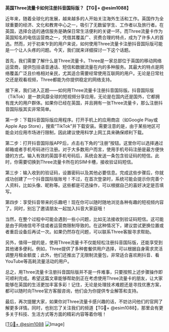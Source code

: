 **英国Three流量卡如何注册抖音国际版？【TG💪+ @esim1088】**

近年来，随着全球化的发展，越来越多的人开始关注海外生活和工作。英国作为全球重要的经济、文化和教育中心之一，吸引了无数留学生、工作者以及旅行者。在英国，选择合适的通信服务是确保日常生活便利的关键一环。而Three流量卡作为英国知名的电信运营商之一，凭借其覆盖广、资费合理的特点，成为了许多人的首选。然而，对于初来乍到的用户来说，如何使用Three流量卡注册抖音国际版可能是一个让人头疼的问题。今天，我们就来详细探讨一下这个话题。

首先，我们需要了解什么是Three流量卡。Three是一家总部位于英国的移动网络运营商，提供包括语音通话、短信和数据流量在内的多种服务。其最大的特点是网络覆盖广泛且价格相对亲民，尤其适合需要经常使用互联网的用户。无论是日常社交还是观看视频，Three都能为你提供稳定的网络支持。

接下来，我们进入正题——如何用Three流量卡注册抖音国际版。抖音国际版（TikTok）是一款风靡全球的短视频分享应用，无论是在国内还是国外，它都拥有庞大的用户群体。如果你已经在英国，并且拥有一张Three流量卡，那么注册抖音国际版其实非常简单。

第一步：下载抖音国际版应用程序。打开手机上的应用商店（如Google Play或Apple App Store），搜索“TikTok”并下载安装。需要注意的是，由于某些地区可能会对应用市场进行限制，因此建议使用科学上网工具来确保顺利下载。

第二步：打开抖音国际版APP后，点击右下角的“注册”按钮。这里你可以选择通过邮箱或者手机号码进行注册。对于大多数用户而言，使用手机号码注册是最方便快捷的方式。输入有效的英国手机号码后，系统会发送一条包含验证码的短信。此时，你需要切换到Three流量卡所在的SIM卡槽，接收验证码短信。

第三步：输入收到的验证码，设置密码以及其他必要信息。完成这些步骤后，你就成功创建了一个抖音国际版账号！不过，在首次登录时，系统可能会提示你完善个人资料，比如头像、昵称等。这些都是可选操作，可以根据自己的喜好决定是否填写。

第四步：享受抖音带来的乐趣吧！现在你可以随时随地浏览各种有趣的短视频内容了。同时，别忘了邀请朋友一起加入抖音大家庭哦！

当然，在整个过程中可能会遇到一些小问题，比如无法接收到验证码短信。这可能是由于网络信号不佳或者运营商限制导致的。在这种情况下，建议尝试更换位置或者重启设备后再试一次。如果仍然存在问题，可以联系Three客服寻求帮助。

另外，值得一提的是，使用Three流量卡不仅能轻松注册抖音国际版，还能享受到其他诸多便利。例如，Three提供了多种套餐供用户选择，可以根据自身需求灵活调整月租金额度；此外，他们还推出了无限制流量包，非常适合喜欢刷抖音、看YouTube等高耗流量活动的用户。

总之，用Three流量卡注册抖音国际版并不是一件难事，只要按照上述步骤操作即可顺利完成。希望这篇文章能够帮助到正在考虑使用Three流量卡的朋友，让大家能够在英国的生活更加丰富多彩！记住，无论是处理技术难题还是寻找优惠方案，都可以随时向Three官方客服咨询，他们会为你提供专业解答和支持。

最后，再次提醒大家，如果你对Three流量卡感兴趣的话，不妨访问他们的官网了解更多详情。同时，也别忘了关注我们的频道【TG💪+ @esim1088】，那里会有更多关于科技、生活方式等方面的精彩内容等着你哦！

[[TG💪+ @esim1088](https://t.me/s/esim1088) ![Image](https://i.postimg.cc/4NQfJmqS/Snipaste-2025-05-13-00-14-12.png)]